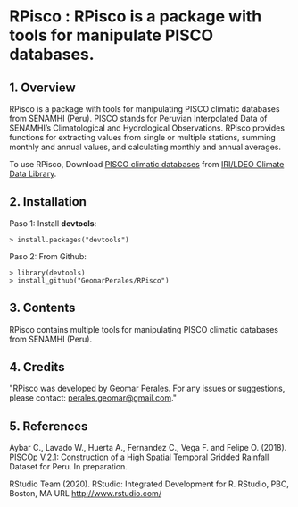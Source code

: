 # RPisco : RPisco is a package with tools for manipulate PISCO databases.

## 1. Overview

RPisco is a package with tools for manipulating PISCO climatic databases from SENAMHI (Peru). PISCO stands for Peruvian Interpolated Data of SENAMHI’s Climatological and Hydrological Observations. RPisco provides functions for extracting values from single or multiple stations, summing monthly and annual values, and calculating monthly and annual averages.

To use RPisco, Download [PISCO climatic databases](https://iridl.ldeo.columbia.edu/SOURCES/.SENAMHI/.HSR/.PISCO/) from [IRI/LDEO Climate Data Library](https://iridl.ldeo.columbia.edu/).

## 2. Installation

Paso 1: Install **devtools**:
```	
> install.packages("devtools")
```
Paso 2: From Github:
```	
> library(devtools)
> install_github("GeomarPerales/RPisco")		
```
## 3. Contents

RPisco contains multiple tools for manipulating PISCO climatic databases from SENAMHI (Peru).

## 4. Credits

"RPisco was developed by Geomar Perales. For any issues or suggestions, please contact: perales.geomar@gmail.com."


## 5. References

Aybar C., Lavado W., Huerta A., Fernandez C., Vega F. and Felipe O. (2018). PISCOp V.2.1: Construction of a High Spatial Temporal Gridded Rainfall Dataset for Peru. In preparation.

RStudio Team (2020). RStudio: Integrated Development for R. RStudio, PBC, Boston, MA URL http://www.rstudio.com/
